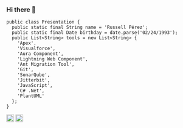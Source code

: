 ### Hi there 👋
```apex
public class Presentation {
  public static final String name = 'Russell Pérez';
  public static final Date birthday = date.parse('02/24/1993');
  public List<String> tools = new List<String> {
    'Apex',
    'Visualforce',
    'Aura Component',
    'Lightning Web Component',
    'Ant Migration Tool',
    'Git',
    'SonarQube',
    'Jitterbit',
    'JavaScript',
    'C# .Net',
    'PlantUML'
  };
}
```
<a href="https://www.linkedin.com/in/russell-alexis-p%C3%A9rez-piza%C3%B1a-9a8374128/"><img alt="LinkedIn" src="https://dl.dropboxusercontent.com/s/b9pvas2upp3s6xl/linkedIn.png?dl=0" width="20" height="20"></a>
<a href="https://trailblazer.me/id/aprez14"><img src="https://dl.dropboxusercontent.com/s/biifqxdc2z1qgz8/astro.svg?dl=0" width="20" height="20"></a>
<!--
**Kaatelars/Kaatelars** is a ✨ _special_ ✨ repository because its `README.md` (this file) appears on your GitHub profile.

Here are some ideas to get you started:

- 🔭 I’m currently working on ...
- 🌱 I’m currently learning ...
- 👯 I’m looking to collaborate on ...
- 🤔 I’m looking for help with ...
- 💬 Ask me about ...
- 📫 How to reach me: ...
- 😄 Pronouns: ...
- ⚡ Fun fact: ...
-->

